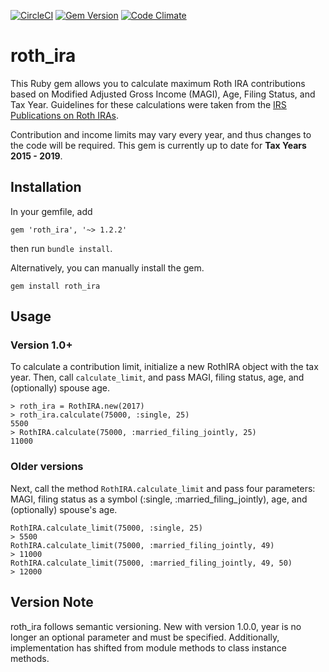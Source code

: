 [![CircleCI](https://circleci.com/gh/randallreedjr/roth_ira.svg?style=shield)](https://circleci.com/gh/randallreedjr/roth_ira)
[![Gem Version](https://badge.fury.io/rb/roth_ira.svg)](https://badge.fury.io/rb/roth_ira)
[![Code Climate](https://codeclimate.com/github/randallreedjr/roth_ira/badges/gpa.svg)](https://codeclimate.com/github/randallreedjr/roth_ira)

# roth_ira

This Ruby gem allows you to calculate maximum Roth IRA contributions based on Modified Adjusted Gross Income (MAGI), Age, Filing Status, and Tax Year. Guidelines for these calculations were taken from the [IRS Publications on Roth IRAs](https://www.irs.gov/retirement-plans/roth-iras).

Contribution and income limits may vary every year, and thus changes to the code will be required. This gem is currently up to date for __Tax Years 2015 - 2019__.

## Installation

In your gemfile, add
```
gem 'roth_ira', '~> 1.2.2'
```
then run `bundle install`.

Alternatively, you can manually install the gem.
```
gem install roth_ira
```

## Usage
### Version 1.0+
To calculate a contribution limit, initialize a new RothIRA object with the tax year. Then, call `calculate_limit`, and pass MAGI, filing status, age, and (optionally) spouse age.
```
> roth_ira = RothIRA.new(2017)
> roth_ira.calculate(75000, :single, 25)
5500
> RothIRA.calculate(75000, :married_filing_jointly, 25)
11000
```

### Older versions
Next, call the method `RothIRA.calculate_limit` and pass four parameters: MAGI, filing status as a symbol (:single, :married_filing_jointly), age, and (optionally) spouse's age.

```
RothIRA.calculate_limit(75000, :single, 25)
> 5500
RothIRA.calculate_limit(75000, :married_filing_jointly, 49)
> 11000
RothIRA.calculate_limit(75000, :married_filing_jointly, 49, 50)
> 12000
```

## Version Note
roth_ira follows semantic versioning. New with version 1.0.0, year is no longer an optional parameter and must be specified. Additionally, implementation has shifted from module methods to class instance methods.
